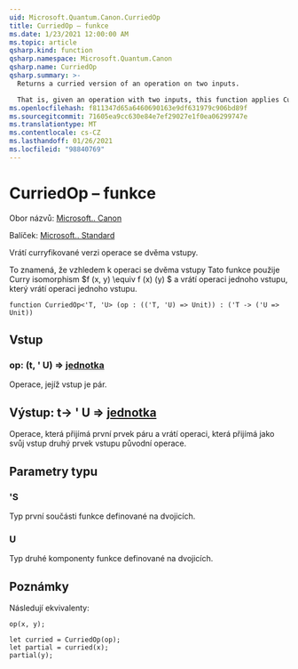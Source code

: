 ```yaml
---
uid: Microsoft.Quantum.Canon.CurriedOp
title: CurriedOp – funkce
ms.date: 1/23/2021 12:00:00 AM
ms.topic: article
qsharp.kind: function
qsharp.namespace: Microsoft.Quantum.Canon
qsharp.name: CurriedOp
qsharp.summary: >-
  Returns a curried version of an operation on two inputs.

  That is, given an operation with two inputs, this function applies Curry's isomorphism $f(x, y) \equiv f(x)(y)$ to return an operation of one input which returns an operation of one input.
ms.openlocfilehash: f811347d65a6460690163e9df631979c906bd89f
ms.sourcegitcommit: 71605ea9cc630e84e7ef29027e1f0ea06299747e
ms.translationtype: MT
ms.contentlocale: cs-CZ
ms.lasthandoff: 01/26/2021
ms.locfileid: "98840769"
---
```

# <a name="curriedop-function"></a>CurriedOp – funkce

Obor názvů: [Microsoft.. Canon](xref:Microsoft.Quantum.Canon)

Balíček: [Microsoft.. Standard](https://nuget.org/packages/Microsoft.Quantum.Standard)


Vrátí curryfikované verzi operace se dvěma vstupy.

To znamená, že vzhledem k operaci se dvěma vstupy Tato funkce použije Curry isomorphism $f (x, y) \equiv f (x) (y) $ a vrátí operaci jednoho vstupu, který vrátí operaci jednoho vstupu.

```qsharp
function CurriedOp<'T, 'U> (op : (('T, 'U) => Unit)) : ('T -> ('U => Unit))
```


## <a name="input"></a>Vstup

### <a name="op--tu--unit"></a>op: (t, ' U) => [jednotka](xref:microsoft.quantum.lang-ref.unit) 

Operace, jejíž vstup je pár.



## <a name="output--t---u--unit"></a>Výstup: t-> ' U => [jednotka](xref:microsoft.quantum.lang-ref.unit) 

Operace, která přijímá první prvek páru a vrátí operaci, která přijímá jako svůj vstup druhý prvek vstupu původní operace.

## <a name="type-parameters"></a>Parametry typu

### <a name="t"></a>'S

Typ první součásti funkce definované na dvojicích.
### <a name="u"></a>U

Typ druhé komponenty funkce definované na dvojicích.

## <a name="remarks"></a>Poznámky

Následují ekvivalenty:

```qsharp
op(x, y);

let curried = CurriedOp(op);
let partial = curried(x);
partial(y);
```